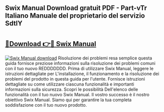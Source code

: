 ## Swix Manual Download gratuit PDF - Part-vTr Italiano Manuale del proprietario del servizio SdtlY

# <h2><a href="http://dfehg9.blite.top/?on=Swix+Manual">🔗Download 👉🔴 Swix Manual</a></h2>

[![Swix Manual download](https://i.imgur.com/lujVjoI.png)](http://dfehg9.blite.top/?on=Swix+Manual)
Risoluzione dei problemi resa semplice questa guida fornisce preziose informazioni sulla risoluzione dei problemi comuni con il tuo nuovo REDDDDDDD. Prima di utilizzare Swix Manual, leggere le istruzioni dettagliate per L'installazione, il funzionamento e la risoluzione dei problemi del prodotto in questa guida per l'utente. Fornisce istruzioni dettagliate su come utilizzare ciascuna funzionalità e importanti informazioni sulla sicurezza. Scopri le possibilità Dell'elenco delle funzionalità con il tuo nuovo Swix Manual. Il vostro successo è il nostro obiettivo Swix Manual. Siamo qui per garantire la tua completa soddisfazione con il tuo nuovo prodotto.
